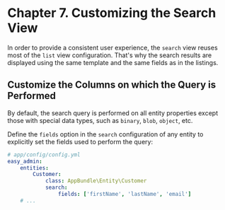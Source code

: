 Chapter 7. Customizing the Search View
======================================

In order to provide a consistent user experience, the `search` view reuses most
of the `list` view configuration. That's why the search results are displayed
using the same template and the same fields as in the listings.

Customize the Columns on which the Query is Performed
-----------------------------------------------------

By default, the search query is performed on all entity properties except those
with special data types, such as `binary`, `blob`, `object`, etc.

Define the `fields` option in the `search` configuration of any entity to
explicitly set the fields used to perform the query:

```yaml
# app/config/config.yml
easy_admin:
    entities:
        Customer:
            class: AppBundle\Entity\Customer
            search:
                fields: ['firstName', 'lastName', 'email']
    # ...
```
